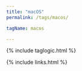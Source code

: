 ```yaml
---
title: "macOS"
permalink: /tags/macos/

tagName: macos

---
```


{% include taglogic.html %}

{% include links.html %}
